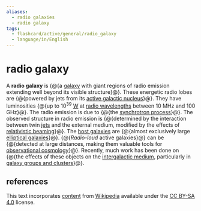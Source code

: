 ```yaml
---
aliases:
  - radio galaxies
  - radio galaxy
tags:
  - flashcard/active/general/radio_galaxy
  - language/in/English
---
```


# radio galaxy

A __radio galaxy__ is {@{a [galaxy](galaxy.md) with giant regions of radio emission extending well beyond its visible structure}@}. These energetic radio lobes are {@{powered by jets from its [active galactic nucleus](active%20galactic%20nucleus.md)}@}. They have luminosities {@{up to 10<sup>39</sup> [W](watt.md) at [radio wavelengths](radio%20wave.md) between 10 MHz and 100 GHz}@}. The radio emission is due to {@{the [synchrotron process](synchrotron%20radiation.md)}@}. The observed structure in radio emission is {@{determined by the interaction between twin [jets](astrophysical%20jet.md#relativistic%20jet) and the external medium, modified by the effects of [relativistic beaming](relativistic%20beaming.md)}@}. The [host galaxies](active%20galactic%20nucleus.md) are {@{almost exclusively large [elliptical galaxies](elliptical%20galaxy.md)}@}. {@{_Radio-loud_ active galaxies}@} can be {@{detected at large distances, making them valuable tools for [observational cosmology](observational%20cosmology.md)}@}. Recently, much work has been done on {@{the effects of these objects on the [intergalactic medium](warm–hot%20intergalactic%20medium.md), particularly in [galaxy groups and clusters](galaxy%20groups%20and%20clusters.md)}@}. <!--SR:!2025-05-12,197,310!2025-07-21,257,330!2024-11-25,33,230!2025-02-01,123,290!2025-04-13,179,310!2024-12-22,80,270!2025-01-19,111,290!2024-11-14,66,310!2025-01-20,102,270-->

## references

This text incorporates [content](https://en.wikipedia.org/wiki/radio_galaxy) from [Wikipedia](Wikipedia.md) available under the [CC BY-SA 4.0](https://creativecommons.org/licenses/by-sa/4.0/) license.
